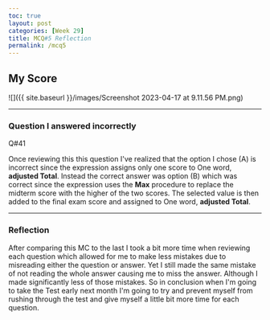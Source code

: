 ```yaml
---
toc: true
layout: post
categories: [Week 29]
title: MCQ#5 Reflection 
permalink: /mcq5
---
```


## My Score

![]({{ site.baseurl }}/images/Screenshot 2023-04-17 at 9.11.56 PM.png)

---

### Question I answered incorrectly

Q#41

Once reviewing this this question I've realized that the option I chose (A) is incorrect since the expression assigns only one score to One word, **adjusted Total**. Instead the correct answer was option (B) which was correct since the expression uses the **Max** procedure to replace the midterm score with the higher of the two scores. The selected value is then added to the final exam score and assigned to One word, **adjusted Total**.

--- 

### Reflection 

After comparing this MC to the last I took a bit more time when reviewing each question which allowed for me to make less mistakes due to misreading either the question or answer. Yet I still made the same mistake of not reading the whole answer causing me to miss the answer. Although I made significantly less of those mistakes. So in conclusion when I'm going to take the Test early next month I'm going to try and prevent myself from rushing through the test and give myself a little bit more time for each question.